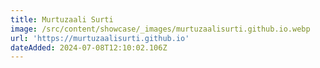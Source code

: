 ```yaml
---
title: Murtuzaali Surti
image: /src/content/showcase/_images/murtuzaalisurti.github.io.webp
url: 'https://murtuzaalisurti.github.io'
dateAdded: 2024-07-08T12:10:02.106Z
---
```


